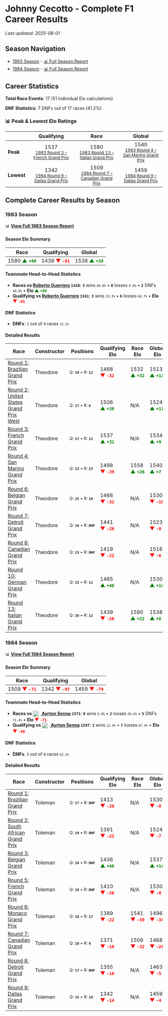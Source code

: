 # Johnny Cecotto - Complete F1 Career Results

*Last updated: 2025-08-01*

## Season Navigation

- [1983 Season](#1983-season) - [📊 Full Season Report](../seasons/1983-season-report)
- [1984 Season](#1984-season) - [📊 Full Season Report](../seasons/1984-season-report)

## Career Statistics

**Total Race Events**: 17 (51 individual Elo calculations)

**DNF Statistics**: 7 DNFs out of 17 races (41.2%)

### 📊 Peak & Lowest Elo Ratings

| &nbsp; | Qualifying | Race | Global |
|-------|------------|------|--------|
| **Peak** | <center> 1537 <br/><small> [1983 Round 3 – French Grand Prix](../seasons/1983-season-report#round-3-french-grand-prix) </small></center> | <center> 1580 <br/><small> [1983 Round 13 – Italian Grand Prix](../seasons/1983-season-report#round-13-italian-grand-prix) </small></center> | <center> 1540  <br/><small> [1983 Round 4 – San Marino Grand Prix](../seasons/1983-season-report#round-4-san-marino-grand-prix) </small></center> |
| **Lowest** | <center> 1342 <br/><small> [1984 Round 9 – Dallas Grand Prix](../seasons/1984-season-report#round-9-dallas-grand-prix) </small></center> | <center> 1509 <br/><small> [1984 Round 7 – Canadian Grand Prix](../seasons/1984-season-report#round-7-canadian-grand-prix) </small></center> | <center> 1459 <br/><small> [1984 Round 9 – Dallas Grand Prix](../seasons/1984-season-report#round-9-dallas-grand-prix) </small></center> |


## Complete Career Results by Season

### 1983 Season

📊 **[View Full 1983 Season Report](../seasons/1983-season-report)**

#### Season Elo Summary

| Race | Qualifying | Global |
|------|------------|--------|
| 1580 **<span style="color: green;">▲&nbsp;`+80`</span>** | 1439 **<span style="color: red;">▼&nbsp;`-61`</span>** | 1538 **<span style="color: green;">▲&nbsp;`+38`</span>** |

#### Teammate Head-to-Head Statistics

- **Races vs [Roberto Guerrero](roberto-guerrero) `1420`**: **`3`** wins <small>`60.0%`</small> • **`0`** losses <small>`0.0%`</small> • **`2`** DNFs <small>`40.0%`</small> • **Elo <span style="color: green;">▲&nbsp;`+80`</span>**
- **Qualifying vs [Roberto Guerrero](roberto-guerrero) `1561`**: **`3`** wins <small>`33.3%`</small> • **`6`** losses <small>`66.7%`</small> • **Elo <span style="color: red;">▼&nbsp;`-61`</span>**

#### DNF Statistics

- **DNFs**: `2` out of `9` races <small>`22.2%`</small>

#### Detailed Results

| Race | Constructor | Positions | Qualifying Elo | Race Elo | Global Elo | Teammate |
|------|-------------|-----------|----------------|----------|------------|----------|
| [Round 1: Brazilian Grand Prix](../seasons/1983-season-report#round-1-brazilian-grand-prix) | Theodore | <small>Q:&nbsp;**`19`**&nbsp;•&nbsp;R:&nbsp;**`12`**</small> | 1468 **<span style="color: red;">▼&nbsp;`-32`</span>** | 1532 **<span style="color: green;">▲&nbsp;`+32`</span>** | 1513 **<span style="color: green;">▲&nbsp;`+13`</span>** | [Roberto Guerrero](roberto-guerrero)<br/><small>Q:&nbsp;**`14`**&nbsp;•&nbsp;R:&nbsp;**`17`**</small> |
| [Round 2: United States Grand Prix West](../seasons/1983-season-report#round-2-united-states-grand-prix-west) | Theodore | <small>Q:&nbsp;**`17`**&nbsp;•&nbsp;R:&nbsp;**`6`**</small> | 1506 **<span style="color: green;">▲&nbsp;`+38`</span>** | N/A | 1524 **<span style="color: green;">▲&nbsp;`+11`</span>** | [Roberto Guerrero](roberto-guerrero)<br/><small>Q:&nbsp;**`18`**&nbsp;•&nbsp;R:&nbsp;**`DNF`**</small> |
| [Round 3: French Grand Prix](../seasons/1983-season-report#round-3-french-grand-prix) | Theodore | <small>Q:&nbsp;**`17`**&nbsp;•&nbsp;R:&nbsp;**`11`**</small> | 1537 **<span style="color: green;">▲&nbsp;`+31`</span>** | N/A | 1534 **<span style="color: green;">▲&nbsp;`+9`</span>** | [Roberto Guerrero](roberto-guerrero)<br/><small>Q:&nbsp;**`22`**&nbsp;•&nbsp;R:&nbsp;**`DNF`**</small> |
| [Round 4: San Marino Grand Prix](../seasons/1983-season-report#round-4-san-marino-grand-prix) | Theodore | <small>Q:&nbsp;**`23`**&nbsp;•&nbsp;R:&nbsp;**`23`**</small> | 1498 **<span style="color: red;">▼&nbsp;`-39`</span>** | 1558 **<span style="color: green;">▲&nbsp;`+26`</span>** | 1540 **<span style="color: green;">▲&nbsp;`+7`</span>** | [Roberto Guerrero](roberto-guerrero)<br/><small>Q:&nbsp;**`21`**&nbsp;•&nbsp;R:&nbsp;**`25`**</small> |
| [Round 6: Belgian Grand Prix](../seasons/1983-season-report#round-6-belgian-grand-prix) | Theodore | <small>Q:&nbsp;**`25`**&nbsp;•&nbsp;R:&nbsp;**`10`**</small> | 1466 **<span style="color: red;">▼&nbsp;`-32`</span>** | N/A | 1530 **<span style="color: red;">▼&nbsp;`-10`</span>** | [Roberto Guerrero](roberto-guerrero)<br/><small>Q:&nbsp;**`14`**&nbsp;•&nbsp;R:&nbsp;**`DNF`**</small> |
| [Round 7: Detroit Grand Prix](../seasons/1983-season-report#round-7-detroit-grand-prix) | Theodore | <small>Q:&nbsp;**`26`**&nbsp;•&nbsp;R:&nbsp;**`DNF`**</small> | 1441 **<span style="color: red;">▼&nbsp;`-26`</span>** | N/A | 1523 **<span style="color: red;">▼&nbsp;`-8`</span>** | [Roberto Guerrero](roberto-guerrero)<br/><small>Q:&nbsp;**`11`**&nbsp;•&nbsp;R:&nbsp;**`14`**</small> |
| [Round 8: Canadian Grand Prix](../seasons/1983-season-report#round-8-canadian-grand-prix) | Theodore | <small>Q:&nbsp;**`23`**&nbsp;•&nbsp;R:&nbsp;**`DNF`**</small> | 1419 **<span style="color: red;">▼&nbsp;`-21`</span>** | N/A | 1516 **<span style="color: red;">▼&nbsp;`-6`</span>** | [Roberto Guerrero](roberto-guerrero)<br/><small>Q:&nbsp;**`21`**&nbsp;•&nbsp;R:&nbsp;**`DNF`**</small> |
| [Round 10: German Grand Prix](../seasons/1983-season-report#round-10-german-grand-prix) | Theodore | <small>Q:&nbsp;**`22`**&nbsp;•&nbsp;R:&nbsp;**`11`**</small> | 1465 **<span style="color: green;">▲&nbsp;`+46`</span>** | N/A | 1530 **<span style="color: green;">▲&nbsp;`+14`</span>** | [Roberto Guerrero](roberto-guerrero)<br/><small>Q:&nbsp;**`24`**&nbsp;•&nbsp;R:&nbsp;**`DNF`**</small> |
| [Round 13: Italian Grand Prix](../seasons/1983-season-report#round-13-italian-grand-prix) | Theodore | <small>Q:&nbsp;**`26`**&nbsp;•&nbsp;R:&nbsp;**`12`**</small> | 1439 **<span style="color: red;">▼&nbsp;`-26`</span>** | 1580 **<span style="color: green;">▲&nbsp;`+22`</span>** | 1538 **<span style="color: green;">▲&nbsp;`+8`</span>** | [Roberto Guerrero](roberto-guerrero)<br/><small>Q:&nbsp;**`21`**&nbsp;•&nbsp;R:&nbsp;**`13`**</small> |

### 1984 Season

📊 **[View Full 1984 Season Report](../seasons/1984-season-report)**

#### Season Elo Summary

| Race | Qualifying | Global |
|------|------------|--------|
| 1509 **<span style="color: red;">▼&nbsp;`-71`</span>** | 1342 **<span style="color: red;">▼&nbsp;`-97`</span>** | 1459 **<span style="color: red;">▼&nbsp;`-79`</span>** |

#### Teammate Head-to-Head Statistics

- **Races vs [<img src="https://upload.wikimedia.org/wikipedia/commons/0/05/Flag_of_Brazil.svg" alt="Brazil" width="20" height="auto" style="vertical-align: middle; margin-right: 5px;" onerror="this.outerHTML='🇧🇷'; this.style.marginRight='5px';"/> Ayrton Senna](ayrton-senna) `1571`**: **`0`** wins <small>`0.0%`</small> • **`2`** losses <small>`28.6%`</small> • **`5`** DNFs <small>`71.4%`</small> • **Elo <span style="color: red;">▼&nbsp;`-71`</span>**
- **Qualifying vs [<img src="https://upload.wikimedia.org/wikipedia/commons/0/05/Flag_of_Brazil.svg" alt="Brazil" width="20" height="auto" style="vertical-align: middle; margin-right: 5px;" onerror="this.outerHTML='🇧🇷'; this.style.marginRight='5px';"/> Ayrton Senna](ayrton-senna) `1597`**: **`1`** wins <small>`12.5%`</small> • **`7`** losses <small>`87.5%`</small> • **Elo <span style="color: red;">▼&nbsp;`-98`</span>**

#### DNF Statistics

- **DNFs**: `5` out of `8` races <small>`62.5%`</small>

#### Detailed Results

| Race | Constructor | Positions | Qualifying Elo | Race Elo | Global Elo | Teammate |
|------|-------------|-----------|----------------|----------|------------|----------|
| [Round 1: Brazilian Grand Prix](../seasons/1984-season-report#round-1-brazilian-grand-prix) | Toleman | <small>Q:&nbsp;**`17`**&nbsp;•&nbsp;R:&nbsp;**`DNF`**</small> | 1413 **<span style="color: red;">▼&nbsp;`-26`</span>** | N/A | 1530 **<span style="color: red;">▼&nbsp;`-8`</span>** | [<img src="https://upload.wikimedia.org/wikipedia/commons/0/05/Flag_of_Brazil.svg" alt="Brazil" width="20" height="auto" style="vertical-align: middle; margin-right: 5px;" onerror="this.outerHTML='🇧🇷'; this.style.marginRight='5px';"/> Ayrton Senna](ayrton-senna)<br/><small>Q:&nbsp;**`16`**&nbsp;•&nbsp;R:&nbsp;**`DNF`**</small> |
| [Round 2: South African Grand Prix](../seasons/1984-season-report#round-2-south-african-grand-prix) | Toleman | <small>Q:&nbsp;**`19`**&nbsp;•&nbsp;R:&nbsp;**`DNF`**</small> | 1391 **<span style="color: red;">▼&nbsp;`-22`</span>** | N/A | 1524 **<span style="color: red;">▼&nbsp;`-7`</span>** | [<img src="https://upload.wikimedia.org/wikipedia/commons/0/05/Flag_of_Brazil.svg" alt="Brazil" width="20" height="auto" style="vertical-align: middle; margin-right: 5px;" onerror="this.outerHTML='🇧🇷'; this.style.marginRight='5px';"/> Ayrton Senna](ayrton-senna)<br/><small>Q:&nbsp;**`13`**&nbsp;•&nbsp;R:&nbsp;**`6`**</small> |
| [Round 3: Belgian Grand Prix](../seasons/1984-season-report#round-3-belgian-grand-prix) | Toleman | <small>Q:&nbsp;**`16`**&nbsp;•&nbsp;R:&nbsp;**`DNF`**</small> | 1436 **<span style="color: green;">▲&nbsp;`+46`</span>** | N/A | 1537 **<span style="color: green;">▲&nbsp;`+14`</span>** | [<img src="https://upload.wikimedia.org/wikipedia/commons/0/05/Flag_of_Brazil.svg" alt="Brazil" width="20" height="auto" style="vertical-align: middle; margin-right: 5px;" onerror="this.outerHTML='🇧🇷'; this.style.marginRight='5px';"/> Ayrton Senna](ayrton-senna)<br/><small>Q:&nbsp;**`19`**&nbsp;•&nbsp;R:&nbsp;**`6`**</small> |
| [Round 5: French Grand Prix](../seasons/1984-season-report#round-5-french-grand-prix) | Toleman | <small>Q:&nbsp;**`18`**&nbsp;•&nbsp;R:&nbsp;**`DNF`**</small> | 1410 **<span style="color: red;">▼&nbsp;`-26`</span>** | N/A | 1530 **<span style="color: red;">▼&nbsp;`-8`</span>** | [<img src="https://upload.wikimedia.org/wikipedia/commons/0/05/Flag_of_Brazil.svg" alt="Brazil" width="20" height="auto" style="vertical-align: middle; margin-right: 5px;" onerror="this.outerHTML='🇧🇷'; this.style.marginRight='5px';"/> Ayrton Senna](ayrton-senna)<br/><small>Q:&nbsp;**`13`**&nbsp;•&nbsp;R:&nbsp;**`DNF`**</small> |
| [Round 6: Monaco Grand Prix](../seasons/1984-season-report#round-6-monaco-grand-prix) | Toleman | <small>Q:&nbsp;**`18`**&nbsp;•&nbsp;R:&nbsp;**`17`**</small> | 1389 **<span style="color: red;">▼&nbsp;`-22`</span>** | 1541 **<span style="color: red;">▼&nbsp;`-39`</span>** | 1496 **<span style="color: red;">▼&nbsp;`-34`</span>** | [<img src="https://upload.wikimedia.org/wikipedia/commons/0/05/Flag_of_Brazil.svg" alt="Brazil" width="20" height="auto" style="vertical-align: middle; margin-right: 5px;" onerror="this.outerHTML='🇧🇷'; this.style.marginRight='5px';"/> Ayrton Senna](ayrton-senna)<br/><small>Q:&nbsp;**`13`**&nbsp;•&nbsp;R:&nbsp;**`2`**</small> |
| [Round 7: Canadian Grand Prix](../seasons/1984-season-report#round-7-canadian-grand-prix) | Toleman | <small>Q:&nbsp;**`20`**&nbsp;•&nbsp;R:&nbsp;**`9`**</small> | 1371 **<span style="color: red;">▼&nbsp;`-18`</span>** | 1509 **<span style="color: red;">▼&nbsp;`-32`</span>** | 1468 **<span style="color: red;">▼&nbsp;`-28`</span>** | [<img src="https://upload.wikimedia.org/wikipedia/commons/0/05/Flag_of_Brazil.svg" alt="Brazil" width="20" height="auto" style="vertical-align: middle; margin-right: 5px;" onerror="this.outerHTML='🇧🇷'; this.style.marginRight='5px';"/> Ayrton Senna](ayrton-senna)<br/><small>Q:&nbsp;**`9`**&nbsp;•&nbsp;R:&nbsp;**`7`**</small> |
| [Round 8: Detroit Grand Prix](../seasons/1984-season-report#round-8-detroit-grand-prix) | Toleman | <small>Q:&nbsp;**`17`**&nbsp;•&nbsp;R:&nbsp;**`DNF`**</small> | 1355 **<span style="color: red;">▼&nbsp;`-16`</span>** | N/A | 1463 **<span style="color: red;">▼&nbsp;`-5`</span>** | [<img src="https://upload.wikimedia.org/wikipedia/commons/0/05/Flag_of_Brazil.svg" alt="Brazil" width="20" height="auto" style="vertical-align: middle; margin-right: 5px;" onerror="this.outerHTML='🇧🇷'; this.style.marginRight='5px';"/> Ayrton Senna](ayrton-senna)<br/><small>Q:&nbsp;**`7`**&nbsp;•&nbsp;R:&nbsp;**`19`**</small> |
| [Round 9: Dallas Grand Prix](../seasons/1984-season-report#round-9-dallas-grand-prix) | Toleman | <small>Q:&nbsp;**`15`**&nbsp;•&nbsp;R:&nbsp;**`18`**</small> | 1342 **<span style="color: red;">▼&nbsp;`-14`</span>** | N/A | 1459 **<span style="color: red;">▼&nbsp;`-4`</span>** | [<img src="https://upload.wikimedia.org/wikipedia/commons/0/05/Flag_of_Brazil.svg" alt="Brazil" width="20" height="auto" style="vertical-align: middle; margin-right: 5px;" onerror="this.outerHTML='🇧🇷'; this.style.marginRight='5px';"/> Ayrton Senna](ayrton-senna)<br/><small>Q:&nbsp;**`6`**&nbsp;•&nbsp;R:&nbsp;**`DNF`**</small> |

